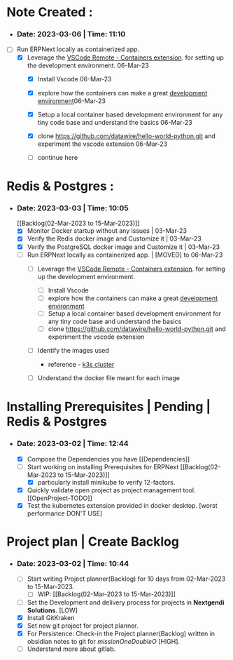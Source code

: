 # Note Created : 
- ### Date: 2023-03-06 | Time: 11:10 
 - [ ] Run ERPNext locally as containerized app. 
	- [x] Leverage the [VSCode Remote - Containers extension](https://marketplace.visualstudio.com/items?itemName=ms-vscode-remote.remote-containers). for setting up the development environment. 06-Mar-23
		- [x] Install Vscode 06-Mar-23
		- [x] explore how the containers can make a great [development environment](https://code.visualstudio.com/docs/devcontainers/containers)06-Mar-23
		- [x] Setup a local container based development environment for any tiny code base and understand the basics 06-Mar-23
		- [x] clone https://github.com/datawire/hello-world-python.git and experiment the vscode extension 06-Mar-23
		- [ ] continue here



# Redis & Postgres : 
- ### Date: 2023-03-03 | Time: 10:05 
	[[Backlog(02-Mar-2023 to 15-Mar-2023)]] 
	- [x] Monitor Docker startup without any issues | 03-Mar-23
	- [x] Verify the Redis docker image and Customize it | 03-Mar-23
	- [x] Verify the PostgreSQL docker image and Customize it | 03-Mar-23
	- [ ] Run ERPNext locally as containerized app. | [MOVED] to 06-Mar-23
		- [ ] Leverage the [VSCode Remote - Containers extension](https://marketplace.visualstudio.com/items?itemName=ms-vscode-remote.remote-containers). for setting up the development environment.
			- [ ] Install Vscode
			- [ ] explore how the containers can make a great [development environment](https://code.visualstudio.com/docs/devcontainers/containers)
			- [ ] Setup a local container based development environment for any tiny code base and understand the basics
			- [ ] clone https://github.com/datawire/hello-world-python.git and experiment the vscode extension
		- [ ] Identify the images used
			- reference - [k3s cluster](https://verystrongfingers.github.io/erpnext/2021/02/11/erpnext-k3s.html)
		- [ ] Understand the docker file meant for each image


# Installing Prerequisites | Pending | Redis & Postgres
- ### Date: 2023-03-02 | Time: 12:44 
	- [x] Compose the Dependencies you have [[Dependencies]]
	- [ ] Start working on installing Prerequisites for ERPNext [[Backlog(02-Mar-2023 to 15-Mar-2023)]]  
		- [x] particularly install minikube to verify 12-factors.
	- [x]  Quickly validate open project as project management tool. [[OpenProject-TODO]]
	- [x] Test the kubernetes extension provided in docker desktop. [worst performance DON'T USE]
# Project plan |  Create Backlog
- ### Date: 2023-03-02 | Time: 10:44 
	- [ ] Start writing Project planner(Backlog) for 10 days from 02-Mar-2023 to 15-Mar-2023.
		- [ ] WIP: [[Backlog(02-Mar-2023 to 15-Mar-2023)]]
	- [ ] Set the Development and delivery process for projects in **Nextgendi Solutions**. [LOW]
	- [x] Install GitKraken
	- [x] Set new git project for project planner.
	- [x] For Persistence: Check-in the Project planner(Backlog) written in obsidian notes to git for *missionOneDoubleO* [HIGH].
	- [ ] Understand more about gitlab.